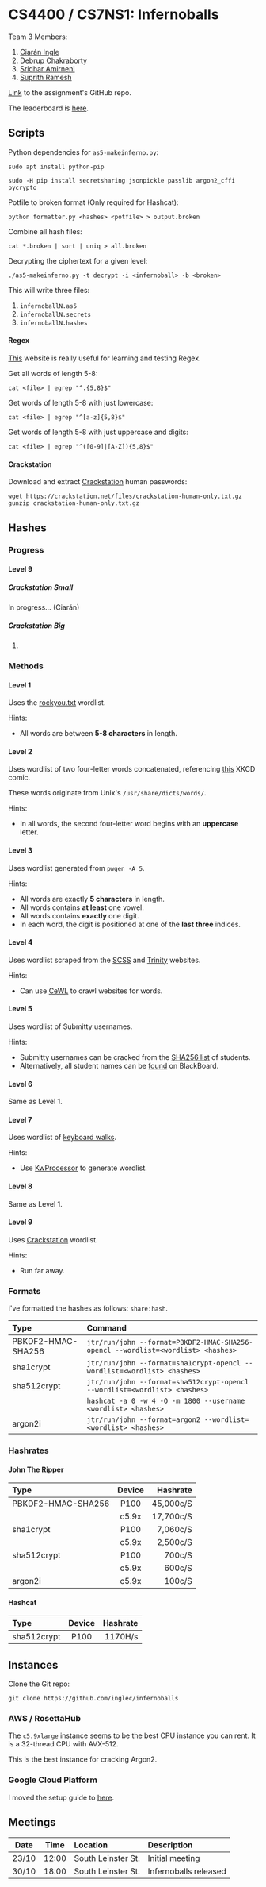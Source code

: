 # CS4400 / CS7NS1: Infernoballs

Team 3 Members:
1. [Ciarán Ingle](https://github.com/inglec)
2. [Debrup Chakraborty](https://github.com/rupdeb)
3. [Sridhar Amirneni](https://github.com/sridharamirneni)
4. [Suprith Ramesh](https://github.com/suprithramesh)

[Link](https://github.com/sftcd/cs7ns1/tree/master/assignments/practical5) to the assignment's GitHub repo.

The leaderboard is [here](https://down.dsg.cs.tcd.ie/cs7ns1-leaderboard/).

## Scripts

Python dependencies for `as5-makeinferno.py`:
```
sudo apt install python-pip

sudo -H pip install secretsharing jsonpickle passlib argon2_cffi pycrypto
```

Potfile to broken format (Only required for Hashcat):
```
python formatter.py <hashes> <potfile> > output.broken
```

Combine all hash files:
```
cat *.broken | sort | uniq > all.broken
```

Decrypting the ciphertext for a given level:
```
./as5-makeinferno.py -t decrypt -i <infernoball> -b <broken>
```

This will write three files:
1. `infernoballN.as5`
2. `infernoballN.secrets`
3. `infernoballN.hashes`

#### Regex

[This](https://regexr.com/) website is really useful for learning and testing Regex.

Get all words of length 5-8:
```
cat <file> | egrep "^.{5,8}$"
```

Get words of length 5-8 with just lowercase:
```
cat <file> | egrep "^[a-z]{5,8}$"
```

Get words of length 5-8 with just uppercase and digits:
```
cat <file> | egrep "^([0-9]|[A-Z]){5,8}$"
```

#### Crackstation

Download and extract [Crackstation](https://crackstation.net/crackstation-wordlist-password-cracking-dictionary.htm) human passwords:
```
wget https://crackstation.net/files/crackstation-human-only.txt.gz
gunzip crackstation-human-only.txt.gz
```

## Hashes

### Progress

#### Level 9

##### Crackstation Small

In progress... (Ciarán)

##### Crackstation Big

1. 

### Methods

#### Level 1

Uses the [rockyou.txt](http://downloads.skullsecurity.org/passwords/rockyou.txt.bz2) wordlist.

Hints:
* All words are between **5-8 characters** in length.

#### Level 2

Uses wordlist of two four-letter words concatenated, referencing [this](https://xkcd.com/936/) XKCD comic.

These words originate from Unix's `/usr/share/dicts/words/`.

Hints:
* In all words, the second four-letter word begins with an **uppercase** letter.

#### Level 3

Uses wordlist generated from `pwgen -A 5`.

Hints:
* All words are exactly **5 characters** in length.
* All words contains **at least** one vowel.
* All words contains **exactly** one digit.
* In each word, the digit is positioned at one of the **last three** indices.

#### Level 4

Uses wordlist scraped from the [SCSS](https://www.scss.tcd.ie//) and [Trinity](https://www.tcd.ie/) websites.

Hints:
* Can use [CeWL](https://github.com/digininja/CeWL/) to crawl websites for words.

#### Level 5

Uses wordlist of Submitty usernames.

Hints:
* Submitty usernames can be cracked from the [SHA256 list](https://github.com/sftcd/cs7ns1/blob/master/assignments/practical5/TeamSelection.md#pool-of-students) of students.
* Alternatively, all student names can be [found](https://tcd.blackboard.com/webapps/blackboard/execute/displayEmail?navItem=email_select_students&course_id=_52594_1) on BlackBoard.

#### Level 6

Same as Level 1.

#### Level 7

Uses wordlist of [keyboard walks](https://cyberarms.wordpress.com/2018/02/13/creating-hashcat-keymap-walking-password-wordlists/).

Hints:
* Use [KwProcessor](https://github.com/hashcat/kwprocessor.git) to generate wordlist.

#### Level 8

Same as Level 1.

#### Level 9

Uses [Crackstation](https://crackstation.net/crackstation-wordlist-password-cracking-dictionary.htm) wordlist.

Hints:
* Run far away.

### Formats

I've formatted the hashes as follows: `share:hash`.

| Type               | Command                                                                          |
|:------------------ |:-------------------------------------------------------------------------------- |
| PBKDF2-HMAC-SHA256 | `jtr/run/john --format=PBKDF2-HMAC-SHA256-opencl --wordlist=<wordlist> <hashes>` |
| sha1crypt          | `jtr/run/john --format=sha1crypt-opencl --wordlist=<wordlist> <hashes>`          |
| sha512crypt        | `jtr/run/john --format=sha512crypt-opencl --wordlist=<wordlist> <hashes>`        |
|                    | `hashcat -a 0 -w 4 -O -m 1800 --username <wordlist> <hashes>`                    |
| argon2i            | `jtr/run/john --format=argon2 --wordlist=<wordlist> <hashes>`                    |

### Hashrates

#### John The Ripper

| Type               | Device | Hashrate  |
|:------------------ |:------:| ---------:|
| PBKDF2-HMAC-SHA256 | P100   | 45,000c/S |
|                    | c5.9x  | 17,700c/S |
| sha1crypt          | P100   | 7,060c/S  |
|                    | c5.9x  | 2,500c/S  |
| sha512crypt        | P100   | 700c/S    |
|                    | c5.9x  | 600c/S    |
| argon2i            | c5.9x  | 100c/S    |

#### Hashcat

| Type        | Device | Hashrate |
|:----------- |:------:| --------:|
| sha512crypt | P100   | 1170H/s  |

## Instances

Clone the Git repo:
```
git clone https://github.com/inglec/infernoballs
```

### AWS / RosettaHub

The `c5.9xlarge` instance seems to be the best CPU instance you can rent. It is a 32-thread CPU with AVX-512.

This is the best instance for cracking Argon2.

### Google Cloud Platform

I moved the setup guide to [here](https://github.com/inglec/Google-Cloud-Cracking-Setup).

## Meetings

| Date  | Time  | Location           | Description           |
|:-----:|:-----:|:------------------ |:--------------------- |
| 23/10 | 12:00 | South Leinster St. | Initial meeting       |
| 30/10 | 18:00 | South Leinster St. | Infernoballs released |
